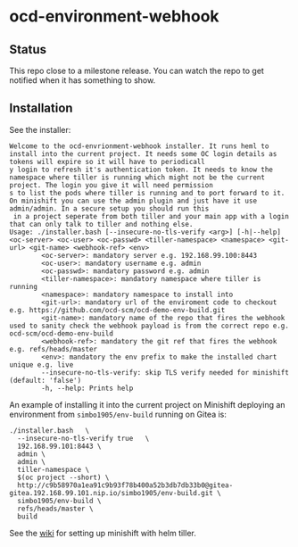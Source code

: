 # ocd-environment-webhook

## Status

This repo close to a milestone release. You can watch the repo to get notified when it has something to show.

## Installation

See the installer: 

```
Welcome to the ocd-envrionment-webhook installer. It runs heml to install into the current project. It needs some OC login details as tokens will expire so it will have to periodicall
y login to refresh it's authentication token. It needs to know the namespace where tiller is running which might not be the current project. The login you give it will need permission
s to list the pods where tiller is running and to port forward to it. On minishift you can use the admin plugin and just have it use admin/admin. In a secure setup you should run this
 in a project seperate from both tiller and your main app with a login that can only talk to tiller and nothing else.
Usage: ./installer.bash [--insecure-no-tls-verify <arg>] [-h|--help] <oc-server> <oc-user> <oc-passwd> <tiller-namespace> <namespace> <git-url> <git-name> <webhook-ref> <env>
        <oc-server>: mandatory server e.g. 192.168.99.100:8443
        <oc-user>: mandatory username e.g. admin
        <oc-passwd>: mandatory password e.g. admin
        <tiller-namespace>: mandatory namespace where tiller is running
        <namespace>: mandatory namespace to install into
        <git-url>: mandatory url of the enviroment code to checkout e.g. https://github.com/ocd-scm/ocd-demo-env-build.git
        <git-name>: mandatory name of the repo that fires the webhook used to sanity check the webhook payload is from the correct repo e.g. ocd-scm/ocd-demo-env-build
        <webhook-ref>: mandatory the git ref that fires the webhook e.g. refs/heads/master
        <env>: mandatory the env prefix to make the installed chart unique e.g. live
        --insecure-no-tls-verify: skip TLS verify needed for minishift (default: 'false')
        -h, --help: Prints help
```

An example of installing it into the current project on Minishift deploying an environment from `simbo1905/env-build` running on Gitea is:

```
./installer.bash   \
  --insecure-no-tls-verify true   \
  192.168.99.101:8443 \
  admin \
  admin \
  tiller-namespace \
  $(oc project --short) \
  http://c9b58970a1ea91c9b93f78b400a52b3db7db33b0@gitea-gitea.192.168.99.101.nip.io/simbo1905/env-build.git \
  simbo1905/env-build \
  refs/heads/master \
  build
```

See the [wiki](https://github.com/ocd-scm/ocd-meta/wiki/Minishift) for setting up minishift with helm tiller. 


